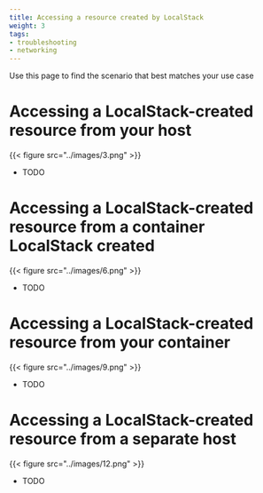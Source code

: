 ```yaml
---
title: Accessing a resource created by LocalStack
weight: 3
tags:
- troubleshooting
- networking
---
```


Use this page to find the scenario that best matches your use case
# Accessing a LocalStack-created resource from your host
{{< figure src="../images/3.png" >}}
* TODO
# Accessing a LocalStack-created resource from a container LocalStack created
{{< figure src="../images/6.png" >}}
* TODO
# Accessing a LocalStack-created resource from your container
{{< figure src="../images/9.png" >}}
* TODO
# Accessing a LocalStack-created resource from a separate host
{{< figure src="../images/12.png" >}}
* TODO

